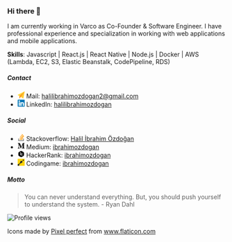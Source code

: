### Hi there 👋

I am currently working in Varco as Co-Founder & Software Engineer. I have professional experience and specialization in working with web applications and mobile applications.

**Skills**: Javascript | React.js | React Native | Node.js | Docker | AWS (Lambda, EC2, S3, Elastic Beanstalk, CodePipeline, RDS)

##### Contact

* <img src="https://github.com/ibrahimozdogan/ibrahimozdogan/blob/master/send.svg" width="16" height="16" /> Mail: halilibrahimozdogan2@gmail.com
* <img src="https://github.com/ibrahimozdogan/ibrahimozdogan/blob/master/linkedin.svg" width="16" height="16" /> LinkedIn: [halilibrahimozdogan](https://www.linkedin.com/in/halilibrahimozdogan/)

##### Social
* <img src="https://github.com/ibrahimozdogan/ibrahimozdogan/blob/master/stackoverflow.svg" width="16" height="16" /> Stackoverflow: [Halil İbrahim Özdoğan](https://stackoverflow.com/users/12359616/halil-%c4%b0brahim-%c3%96zdo%c4%9fan)
* <img src="https://github.com/ibrahimozdogan/ibrahimozdogan/blob/master/medium.svg" width="16" height="16" /> Medium: [ibrahimozdogan](https://stackoverflow.com/users/12359616/halil-%c4%b0brahim-%c3%96zdo%c4%9fan)
* <img src="https://github.com/ibrahimozdogan/ibrahimozdogan/blob/master/hacker-rank.svg" width="16" height="16" /> HackerRank: [ibrahimozdogan](https://www.hackerrank.com/ibrahimozdogan)
* <img src="https://github.com/ibrahimozdogan/ibrahimozdogan/blob/master/codingame.svg" width="16" height="16" /> Codingame: [ibrahimozdogan](https://www.codingame.com/profile/037e6ca14a388dc8cbd8fd30a6a4d50a4538983)

##### Motto
> You can never understand everything. But, you should push yourself to understand the system. - Ryan Dahl

![Profile views](https://pxhlhrljb3.execute-api.eu-central-1.amazonaws.com/dev/count?v)

Icons made by <a href="https://www.flaticon.com/authors/pixel-perfect" title="Pixel perfect">Pixel perfect</a> from <a href="https://www.flaticon.com/" title="Flaticon"> www.flaticon.com</a>
